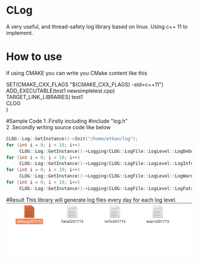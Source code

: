 # CLog
A very useful, and thread-safety log library based on linux. Using c++ 11 to implement.

# How to use
If using CMAKE you can write you CMake content like this
>
SET(CMAKE_CXX_FLAGS "${CMAKE_CXX_FLAGS} -std=c++11")  
ADD_EXECUTABLE(test1 newsimpletest.cpp)  
TARGET_LINK_LIBRARIES( test1  
CLOG  
)

#Sample Code
1 .Firstly including #include "log.h"  
2 .Secondly writing source code like below  
```c++
CLOG::Log::GetInstance()->Init("/home/ethan/log");
for (int i = 0; i < 10; i++)
     CLOG::Log::GetInstance()->Logging(CLOG::LogFile::LogLevel::LogDebug, "try to output debug %d", i);
for (int i = 0; i < 10; i++)
     CLOG::Log::GetInstance()->Logging(CLOG::LogFile::LogLevel::LogInfo, "try to output info %d", i);
for (int i = 0; i < 10; i++)
     CLOG::Log::GetInstance()->Logging(CLOG::LogFile::LogLevel::LogWarnning, "try to output warning %d", i);
for (int i = 0; i < 10; i++)
     CLOG::Log::GetInstance()->Logging(CLOG::LogFile::LogLevel::LogFatal, "try to output fatal %d", i)
```

#Result
This library will generate log files every day for each log level.
![](result.png)
